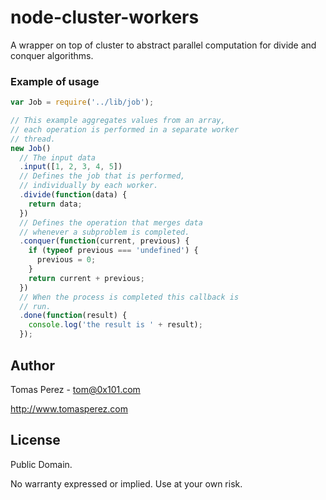 # node-cluster-workers
A wrapper on top of cluster to abstract parallel computation for divide and conquer algorithms.

### Example of usage

```javascript
var Job = require('../lib/job');

// This example aggregates values from an array,
// each operation is performed in a separate worker
// thread.
new Job()
  // The input data
  .input([1, 2, 3, 4, 5])
  // Defines the job that is performed,
  // individually by each worker.
  .divide(function(data) {
    return data;
  })
  // Defines the operation that merges data
  // whenever a subproblem is completed.
  .conquer(function(current, previous) {
    if (typeof previous === 'undefined') {
      previous = 0;
    }
    return current + previous;
  })
  // When the process is completed this callback is
  // run.
  .done(function(result) {
    console.log('the result is ' + result);
  });
```

Author
----------
Tomas Perez - tom@0x101.com

http://www.tomasperez.com

License
-----------
Public Domain.

No warranty expressed or implied. Use at your own risk.
